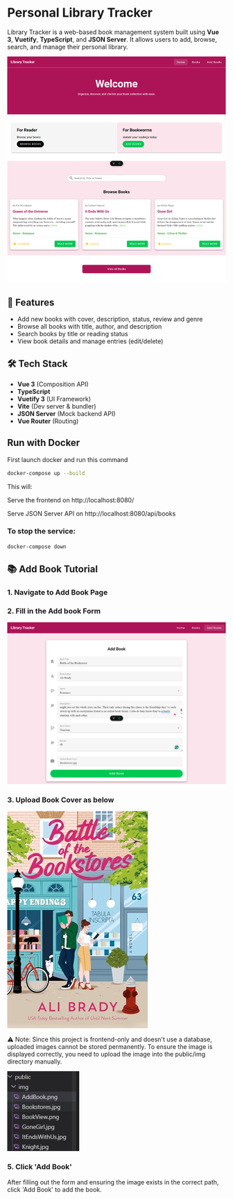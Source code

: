 # Personal Library Tracker
Library Tracker is a web-based book management system built using **Vue 3**, **Vuetify**, **TypeScript**, and **JSON Server**. It allows users to add, browse, search, and manage their personal library.

<img src="public/img/screenshot.png" />

## 🚀 Features

- Add new books with cover, description, status, review and genre
- Browse all books with title, author, and description
- Search books by title or reading status
- View book details and manage entries (edit/delete)

## 🛠️ Tech Stack

- **Vue 3** (Composition API)
- **TypeScript**
- **Vuetify 3** (UI Framework)
- **Vite** (Dev server & bundler)
- **JSON Server** (Mock backend API)
- **Vue Router** (Routing)

## Run with Docker

First launch docker and run this command 
```bash
docker-compose up --build
```
This will:

Serve the frontend on http://localhost:8080/

Serve JSON Server API on http://localhost:8080/api/books

### To stop the service: 
```bash
docker-compose down
```

## 📚 Add Book Tutorial 
### 1. Navigate to Add Book Page
### 2. Fill in the Add book Form 
   <img src="public/img/AddBook.png" />
   
###  3. Upload Book Cover as below
   <img src="public/img/Bookstores.jpg" />
   
  ⚠️ Note: Since this project is frontend-only and doesn't use a database, uploaded images cannot be stored permanently. To ensure the image is displayed correctly, you need to upload the image into the public/img directory manually.
  
   <img src="public/img/directory.JPG" />
   
### 5. Click 'Add Book' 
  
  After filling out the form and ensuring the image exists in the correct path, click 'Add Book' to add the book.
